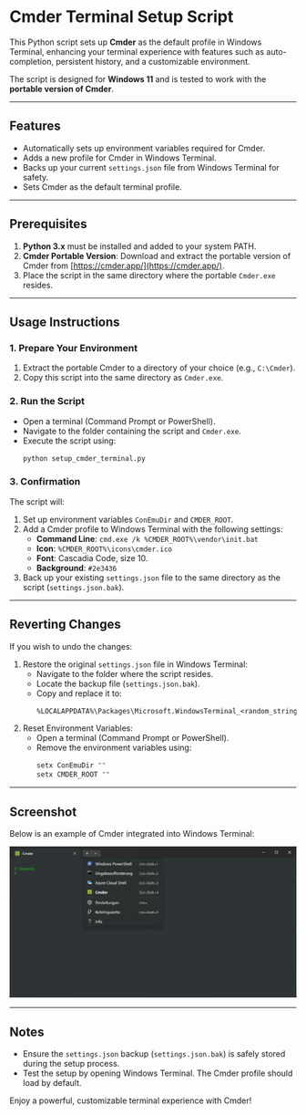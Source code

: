
# Cmder Terminal Setup Script

This Python script sets up **Cmder** as the default profile in Windows Terminal, enhancing your terminal experience with features such as auto-completion, persistent history, and a customizable environment. 

The script is designed for **Windows 11** and is tested to work with the **portable version of Cmder**.

---

## Features
- Automatically sets up environment variables required for Cmder.
- Adds a new profile for Cmder in Windows Terminal.
- Backs up your current `settings.json` file from Windows Terminal for safety.
- Sets Cmder as the default terminal profile.

---

## Prerequisites
1. **Python 3.x** must be installed and added to your system PATH.
2. **Cmder Portable Version**: Download and extract the portable version of Cmder from [https://cmder.app/](https://cmder.app/).
3. Place the script in the same directory where the portable `Cmder.exe` resides.

---

## Usage Instructions

### 1. Prepare Your Environment
1. Extract the portable Cmder to a directory of your choice (e.g., `C:\Cmder`).
2. Copy this script into the same directory as `Cmder.exe`.

### 2. Run the Script
- Open a terminal (Command Prompt or PowerShell).
- Navigate to the folder containing the script and `Cmder.exe`.
- Execute the script using:
  ```bash
  python setup_cmder_terminal.py
  ```

### 3. Confirmation
The script will:
1. Set up environment variables `ConEmuDir` and `CMDER_ROOT`.
2. Add a Cmder profile to Windows Terminal with the following settings:
    - **Command Line**: `cmd.exe /k %CMDER_ROOT%\vendor\init.bat`
    - **Icon**: `%CMDER_ROOT%\icons\cmder.ico`
    - **Font**: Cascadia Code, size 10.
    - **Background**: `#2e3436`
3. Back up your existing `settings.json` file to the same directory as the script (`settings.json.bak`).

---

## Reverting Changes
If you wish to undo the changes:
1. Restore the original `settings.json` file in Windows Terminal:
    - Navigate to the folder where the script resides.
    - Locate the backup file (`settings.json.bak`).
    - Copy and replace it to:
      ```
      %LOCALAPPDATA%\Packages\Microsoft.WindowsTerminal_<random_string>\LocalState\
      ```
2. Reset Environment Variables:
    - Open a terminal (Command Prompt or PowerShell).
    - Remove the environment variables using:
      ```bash
      setx ConEmuDir ""
      setx CMDER_ROOT ""
      ```

---

## Screenshot

Below is an example of Cmder integrated into Windows Terminal:

![Cmder in Windows Terminal](./screenshot.png)

---

## Notes
- Ensure the `settings.json` backup (`settings.json.bak`) is safely stored during the setup process.
- Test the setup by opening Windows Terminal. The Cmder profile should load by default.

Enjoy a powerful, customizable terminal experience with Cmder!
